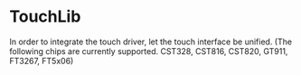 # TouchLib
In order to integrate the touch driver, let the touch interface be unified. (The following chips are currently supported. CST328, CST816, CST820, GT911, FT3267, FT5x06)
